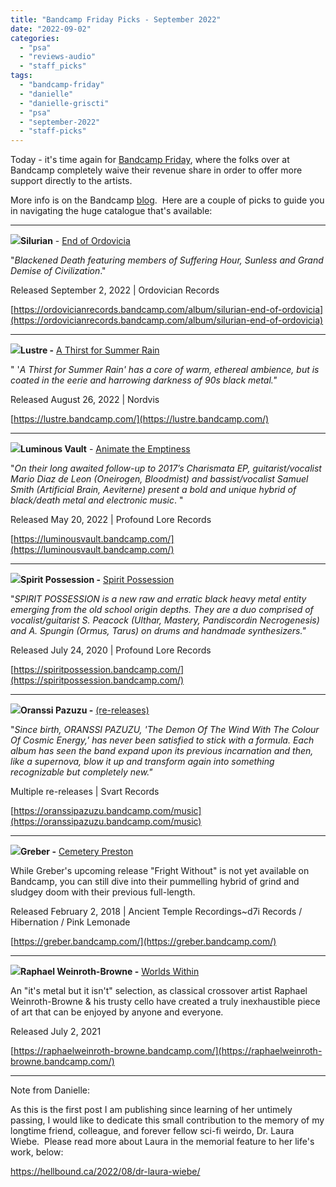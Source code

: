 ```yaml
---
title: "Bandcamp Friday Picks - September 2022"
date: "2022-09-02"
categories: 
  - "psa"
  - "reviews-audio"
  - "staff_picks"
tags: 
  - "bandcamp-friday"
  - "danielle"
  - "danielle-griscti"
  - "psa"
  - "september-2022"
  - "staff-picks"
---
```


Today - it's time again for [Bandcamp Friday](https://daily.bandcamp.com/features/bandcamp-fridays-update), where the folks over at Bandcamp completely waive their revenue share in order to offer more support directly to the artists.

More info is on the Bandcamp [blog](https://daily.bandcamp.com/features/bandcamp-covid-19-fundraiser).  Here are a couple of picks to guide you in navigating the huge catalogue that's available:

* * *

[![](https://hellbound.ca/wp-content/uploads/2022/09/silurian_endofordovicia-300x300.jpg)](https://hellbound.ca/wp-content/uploads/2022/09/silurian_endofordovicia.jpg)**Silurian** - [End of Ordovicia](_wp_link_placeholder)

"_Blackened Death featuring members of Suffering Hour, Sunless and Grand Demise of Civilization_."

Released September 2, 2022 | Ordovician Records

[https://ordovicianrecords.bandcamp.com/album/silurian-end-of-ordovicia](https://ordovicianrecords.bandcamp.com/album/silurian-end-of-ordovicia)

* * *

[![](https://hellbound.ca/wp-content/uploads/2022/09/lustre_thirst2022-300x300.jpg)](https://hellbound.ca/wp-content/uploads/2022/09/lustre_thirst2022.jpg)**Lustre -** [A Thirst for Summer Rain](https://lustre.bandcamp.com/)

" '_A Thirst for Summer Rain' has a core of warm, ethereal ambience, but is coated in the eerie and harrowing darkness of 90s black metal."_

Released August 26, 2022 | Nordvis

[https://lustre.bandcamp.com/](https://lustre.bandcamp.com/)

* * *

[![](https://hellbound.ca/wp-content/uploads/2022/09/luminousvault-300x300.jpg)](https://hellbound.ca/wp-content/uploads/2022/09/luminousvault.jpg)**Luminous Vault** - [Animate the Emptiness](https://luminousvault.bandcamp.com/)

"_On their long awaited follow-up to 2017’s Charismata EP, guitarist/vocalist Mario Diaz de Leon (Oneirogen, Bloodmist) and bassist/vocalist Samuel Smith (Artificial Brain, Aeviterne) present a bold and unique hybrid of black/death metal and electronic music_. "

Released May 20, 2022 | Profound Lore Records

[https://luminousvault.bandcamp.com/](https://luminousvault.bandcamp.com/)

* * *

[![](https://hellbound.ca/wp-content/uploads/2022/09/spiritpossession_st-300x300.jpg)](https://hellbound.ca/wp-content/uploads/2022/09/spiritpossession_st.jpg)**Spirit Possession -** [Spirit Possession](https://spiritpossession.bandcamp.com/)

"_SPIRIT POSSESSION is a new raw and erratic black heavy metal entity emerging from the old school origin depths. They are a duo comprised of vocalist/guitarist S. Peacock (Ulthar, Mastery, Pandiscordin Necrogenesis) and A. Spungin (Ormus, Tarus) on drums and handmade synthesizers."_

Released July 24, 2020 | Profound Lore Records

[https://spiritpossession.bandcamp.com/](https://spiritpossession.bandcamp.com/)

* * *

[![](https://hellbound.ca/wp-content/uploads/2022/09/oranzzi_muukalinen-300x300.jpg)](https://hellbound.ca/wp-content/uploads/2022/09/oranzzi_muukalinen.jpg)**Oranssi Pazuzu -** [(re-releases)](https://oranssipazuzu.bandcamp.com/album/muukalainen-puhuu)

"_Since birth, ORANSSI PAZUZU, 'The Demon Of The Wind With The Colour Of Cosmic Energy,' has never been satisfied to stick with a formula. Each album has seen the band expand upon its previous incarnation and then, like a supernova, blow it up and transform again into something recognizable but completely new."_

Multiple re-releases | Svart Records

[https://oranssipazuzu.bandcamp.com/music](https://oranssipazuzu.bandcamp.com/music)

* * *

[![](https://hellbound.ca/wp-content/uploads/2022/09/greber_cemeterypreston-300x300.jpg)](https://hellbound.ca/wp-content/uploads/2022/09/greber_cemeterypreston.jpg)**Greber -** [Cemetery Preston](https://greber.bandcamp.com/album/cemetery-preston)

While Greber's upcoming release "Fright Without" is not yet available on Bandcamp, you can still dive into their pummelling hybrid of grind and sludgey doom with their previous full-length.

Released February 2, 2018 | Ancient Temple Recordings~d7i Records / Hibernation / Pink Lemonade

[https://greber.bandcamp.com/](https://greber.bandcamp.com/)

* * *

[![](https://hellbound.ca/wp-content/uploads/2022/09/raph_worldswithin-300x300.jpg)](https://hellbound.ca/wp-content/uploads/2022/09/raph_worldswithin.jpg)**Raphael Weinroth-Browne -** [Worlds Within](https://raphaelweinroth-browne.bandcamp.com/)

An "it's metal but it isn't" selection, as classical crossover artist Raphael Weinroth-Browne & his trusty cello have created a truly inexhaustible piece of art that can be enjoyed by anyone and everyone.

Released July 2, 2021

[https://raphaelweinroth-browne.bandcamp.com/](https://raphaelweinroth-browne.bandcamp.com/)

* * *

Note from Danielle:

As this is the first post I am publishing since learning of her untimely passing, I would like to dedicate this small contribution to the memory of my longtime friend, colleague, and forever fellow sci-fi weirdo, Dr. Laura Wiebe.  Please read more about Laura in the memorial feature to her life's work, below:

https://hellbound.ca/2022/08/dr-laura-wiebe/

